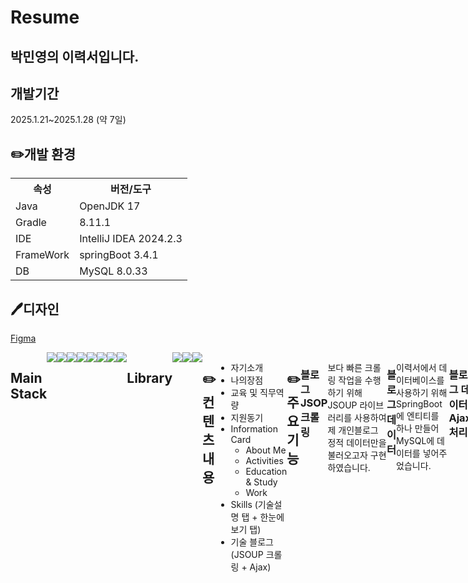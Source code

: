 # Resume
## 박민영의 이력서입니다.

## 개발기간
2025.1.21~2025.1.28 (약 7일)

## ✏️개발 환경
<table>
    <tr>
      <th>속성</th>
      <th>버전/도구</th>
    </tr>
    <tr>
      <td>Java</td>
      <td>OpenJDK 17</td>
    </tr>
    <tr>
      <td>Gradle</td>
      <td>8.11.1</td>
    </tr>
    <tr>
      <td>IDE</td>
      <td>IntelliJ IDEA 2024.2.3</td>
    </tr>
    <tr>
      <td>FrameWork</td>
      <td>springBoot 3.4.1</td>
    </tr>
    <tr>
      <td>DB</td>
      <td>MySQL 8.0.33</td>
    </tr>
</table>

## 🖊️디자인
<a style="display: flex;" href="https://www.figma.com/?gad_source=1&gclid=Cj0KCQjwsoe5BhDiARIsAOXVoUsJka6YCtrhkvqra87DUVNSvr2kxpOmVRkQsI5u3MVyym41FojenhcaAujSEALw_wcB">Figma </a> 

<div style="display: flex;">
  <h2>Main Stack</h2>
  <img src="https://img.shields.io/badge/intellijidea-F57C00?style=flat&logo=intellijidea&logoColor=#white"/>
  <img src="https://img.shields.io/badge/gradle-02303A?style=flat&logo=gradle&logoColor=#white"/>
  <img src="https://img.shields.io/badge/Java-007396?style=flat&logo=OpenJDK&logoColor=white"/>
  <img src="https://img.shields.io/badge/Springboot-6DB33F?style=flat&logo=Springboot&logoColor=#white"/>
  <img src="https://img.shields.io/badge/Html5-E34F26style=flat&logo=Html5&logoColor=#white"/>
  <img src="https://img.shields.io/badge/css3-1572B6?style=flat&logo=css3&logoColor=#white"/>
  <img src="https://img.shields.io/badge/javaScript-F7DF1E?style=flat&logo=javaScript&logoColor=#black"/>
  <img src="https://img.shields.io/badge/github-181717?style=flat&logo=github&logoColor=#white"/>

  <div style="display:flex;">  
  <h2>Library</h2>
  <img src="https://img.shields.io/badge/mysql-003545?style=flat&logo=mysql&logoColor=#white"/>
  <img src="https://img.shields.io/badge/thymeleaf-005F0F?style=flat&logo=Thymeleaf&logoColor=#white"/>
  <img src="https://img.shields.io/badge/git-F05032?style=flat&logo=git&logoColor=#white"/>

## ✏️컨텐츠 내용
- 자기소개
- 나의장점
- 교육 및 직무역량
- 지원동기
- Information Card
  - About Me
  - Activities
  - Education & Study
  - Work
- Skills (기술설명 탭 + 한눈에 보기 탭)
- 기술 블로그(JSOUP 크롤링 + Ajax) 

## ✏️주요 기능
### 블로그 JSOP 크롤링
보다 빠른 크롤링 작업을 수행하기 위해 JSOUP 라이브러리를 사용하여 제 개인블로그 정적 데이터만을 불러오고자 구현하였습니다.
### 블로그 데이터
이력서에서 데이터베이스를 사용하기 위해 SpringBoot에 엔티티를 하나 만들어 MySQL에 데이터를 넣어주었습니다.
### 블로그 데이터 Ajax 처리
Ajax GET 요청을 통해 데이터베이스에 저장되어 있는 데이터들을 가져와서 Javascript로 태그를 동적으로 생성하여 화면에 보여지도록 하였습니다.
### 블로그 데이터 Ajax 페이지네이션
Ajax를 사용하여 데이터 GET 요청과 함께 한 화면 당 4개의 데이터를 5페이지게 걸쳐 보여지도록 구성하였습니다. 화면의 깜빡거림 없이 이동이 가능하며, 왼쪽 및 오른쪽 화살표로 화면 이동이 가능합니다.
### 블로그 데이터 크롤링 단위 테스트
크롤링 데이터 단위 테스트를 통해 JSOUP과 Selenium 중 성능 이슈로 JSOUP을 선정하여 구현하였습니다. 
### AWS 배포
AWS의 EC2 인스턴스와 RDS를 사용하여 웹페이지를 배포하였습니다.(http://3.34.189.18:8080/ -> 현재는 비용이슈로 인스턴스 삭제하였습니다.)


## 파일 구조
```
D:.
│  .gitattributes
│  .gitignore
│  build.gradle
│  gradlew
│  gradlew.bat
│  HELP.md
│  README.md
│  settings.gradle
│  
├─.gradle
│  │  file-system.probe
│  │  
│  ├─8.11.1
│  │  │  gc.properties
│  │  │  
│  │  ├─checksums
│  │  │      checksums.lock
│  │  │      md5-checksums.bin
│  │  │      sha1-checksums.bin
│  │  │      
│  │  ├─executionHistory
│  │  │      executionHistory.bin
│  │  │      executionHistory.lock
│  │  │      
│  │  ├─expanded
│  │  ├─fileChanges
│  │  │      last-build.bin
│  │  │      
│  │  ├─fileHashes
│  │  │      fileHashes.bin
│  │  │      fileHashes.lock
│  │  │      resourceHashesCache.bin
│  │  │      
│  │  └─vcsMetadata
│  ├─buildOutputCleanup
│  │      buildOutputCleanup.lock
│  │      cache.properties
│  │      outputFiles.bin
│  │      
│  └─vcs-1
│          gc.properties
│          
├─.idea
│  │  .gitignore
│  │  compiler.xml
│  │  dbnavigator.xml
│  │  gradle.xml
│  │  jarRepositories.xml
│  │  misc.xml
│  │  modules.xml
│  │  uiDesigner.xml
│  │  vcs.xml
│  │  workspace.xml
│  │  
│  └─modules
│          Resume.main.iml
│          
├─build
│  │  resolvedMainClassName
│  │  
│  ├─classes
│  │  └─java
│  │      ├─main
│  │      │  └─com
│  │      │      └─eco
│  │      │          └─Resume
│  │      │              │  ResumeApplication.class
│  │      │              │  
│  │      │              ├─constant
│  │      │              │      Role.class
│  │      │              │      
│  │      │              ├─controller
│  │      │              │      BlogApiController.class
│  │      │              │      MainController.class
│  │      │              │      TestController.class
│  │      │              │      
│  │      │              ├─dto
│  │      │              │      BlogsDTO$BlogsDTOBuilder.class
│  │      │              │      BlogsDTO.class
│  │      │              │      BlogsScrapDTO.class
│  │      │              │      ImageUrlRequest.class
│  │      │              │      
│  │      │              ├─entity
│  │      │              │      BaseEntity.class
│  │      │              │      BaseTimeEntity.class
│  │      │              │      Blogs.class
│  │      │              │      
│  │      │              ├─initializer
│  │      │              │      DataInitializer.class
│  │      │              │      
│  │      │              ├─repository
│  │      │              │      BlogsRepository.class
│  │      │              │      
│  │      │              ├─restTemplate
│  │      │              │      AppConfig.class
│  │      │              │      
│  │      │              └─service
│  │      │                      BlogsService.class
│  │      │                      ExternalService.class
│  │      │                      
│  │      └─test
│  │          └─com
│  │              └─eco
│  │                  └─Resume
│  │                          CrawlingServiceTest.class
│  │                          ResumeApplicationTests.class
│  │                          
│  ├─generated
│  │  └─sources
│  │      ├─annotationProcessor
│  │      │  └─java
│  │      │      ├─main
│  │      │      └─test
│  │      └─headers
│  │          └─java
│  │              ├─main
│  │              └─test
│  ├─libs
│  │      Resume-0.0.1-SNAPSHOT-plain.jar
│  │      Resume-0.0.1-SNAPSHOT.jar
│  │      
│  ├─reports
│  │  └─tests
│  │      └─test
│  │          │  index.html
│  │          │  
│  │          ├─classes
│  │          │      com.eco.Resume.CrawlingServiceTest.html
│  │          │      com.eco.Resume.ResumeApplicationTests.html
│  │          │      
│  │          ├─css
│  │          │      base-style.css
│  │          │      style.css
│  │          │      
│  │          ├─js
│  │          │      report.js
│  │          │      
│  │          └─packages
│  │                  com.eco.Resume.html
│  │                  
│  ├─resources
│  │  └─main
│  │      │  application.properties
│  │      │  
│  │      ├─driver
│  │      ├─static
│  │      │  ├─css
│  │      │  │      common.css
│  │      │  │      footer.css
│  │      │  │      header.css
│  │      │  │      information.css
│  │      │  │      main.css
│  │      │  │      skill.css
│  │      │  │      
│  │      │  ├─img
│  │      │  │      artInHome.png
│  │      │  │      back.png
│  │      │  │      default-img.png
│  │      │  │      ecoLogo.png
│  │      │  │      faceImg.png
│  │      │  │      next.png
│  │      │  │      plasticWorld.png
│  │      │  │      publicApi.png
│  │      │  │      tourUs.png
│  │      │  │      
│  │      │  └─javascript
│  │      │          blogPagination.js
│  │      │          information.js
│  │      │          skill.js
│  │      │          
│  │      └─templates
│  │          │  main.html
│  │          │  
│  │          ├─fragments
│  │          │      footer.html
│  │          │      header.html
│  │          │      
│  │          ├─layout
│  │          │      layout.html
│  │          │      
│  │          └─member
│  │                  login.html
│  │                  memberForm.html
│  │                  memberRegisterForm.html
│  │                  myPage.html
│  │                  
│  ├─test-results
│  │  └─test
│  │      │  TEST-com.eco.Resume.CrawlingServiceTest.xml
│  │      │  TEST-com.eco.Resume.ResumeApplicationTests.xml
│  │      │  
│  │      └─binary
│  │              output.bin
│  │              output.bin.idx
│  │              results.bin
│  │              
│  └─tmp
│      ├─bootJar
│      │      MANIFEST.MF
│      │      
│      ├─compileJava
│      │      previous-compilation-data.bin
│      │      
│      ├─compileTestJava
│      │      previous-compilation-data.bin
│      │      
│      ├─jar
│      │      MANIFEST.MF
│      │      
│      └─test
├─gradle
│  └─wrapper
│          gradle-wrapper.jar
│          gradle-wrapper.properties
│          
└─src
    ├─main
    │  ├─java
    │  │  └─com
    │  │      └─eco
    │  │          └─Resume
    │  │              │  ResumeApplication.java
    │  │              │  
    │  │              ├─config
    │  │              │      CustomAuthenticationEntryPoint.java
    │  │              │      SecurityConfig.java
    │  │              │      
    │  │              ├─constant
    │  │              │      Role.java
    │  │              │      
    │  │              ├─controller
    │  │              │      BlogApiController.java
    │  │              │      MainController.java
    │  │              │      MemberController.java
    │  │              │      TestController.java
    │  │              │      
    │  │              ├─driver
    │  │              │      WebDriverConfig.java
    │  │              │      
    │  │              ├─dto
    │  │              │      BlogsDTO.java
    │  │              │      BlogsScrapDTO.java
    │  │              │      ImageUrlRequest.java
    │  │              │      MemberDTO.java
    │  │              │      
    │  │              ├─entity
    │  │              │      BaseEntity.java
    │  │              │      BaseTimeEntity.java
    │  │              │      Blogs.java
    │  │              │      BlogsScrap.java
    │  │              │      Member.java
    │  │              │      
    │  │              ├─initializer
    │  │              │      DataInitializer.java
    │  │              │      
    │  │              ├─repository
    │  │              │      BlogsRepository.java
    │  │              │      BlogsScrapRepository.java
    │  │              │      MemberRepository.java
    │  │              │      
    │  │              ├─restTemplate
    │  │              │      AppConfig.java
    │  │              │      
    │  │              └─service
    │  │                      BlogCrawlingService.java
    │  │                      BlogScrapService.java
    │  │                      BlogsService.java
    │  │                      CrawlingExample.java
    │  │                      ExternalService.java
    │  │                      MemberService.java
    │  │                      
    │  └─resources
    │      │  application.properties
    │      │  
    │      ├─driver
    │      ├─static
    │      │  ├─css
    │      │  │      common.css
    │      │  │      footer.css
    │      │  │      header.css
    │      │  │      information.css
    │      │  │      main.css
    │      │  │      skill.css
    │      │  │      
    │      │  ├─img
    │      │  │      artInHome.png
    │      │  │      back.png
    │      │  │      default-img.png
    │      │  │      ecoLogo.png
    │      │  │      faceImg.png
    │      │  │      next.png
    │      │  │      plasticWorld.png
    │      │  │      publicApi.png
    │      │  │      tourUs.png
    │      │  │      
    │      │  └─javascript
    │      │          blogPagination.js
    │      │          information.js
    │      │          skill.js
    │      │          
    │      └─templates
    │          │  main.html
    │          │  
    │          ├─fragments
    │          │      footer.html
    │          │      header.html
    │          │      
    │          ├─layout
    │          │      layout.html
    │          │      
    │          └─member
    │                  login.html
    │                  memberForm.html
    │                  memberRegisterForm.html
    │                  myPage.html
    │                  
    └─test
        └─java
            └─com
                └─eco
                    └─Resume
                            CrawlingServiceTest.java
                            ResumeApplicationTests.java
                            
```
